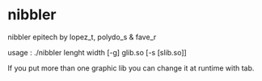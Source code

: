 # nibbler

nibbler epitech
by lopez_t, polydo_s & fave_r

usage : ./nibbler lenght width [-g] glib.so [-s [slib.so]]

If you put more than one graphic lib you can change it at runtime with tab.
